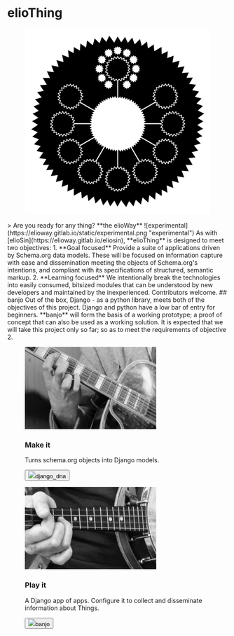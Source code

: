 # elioThing
<figure>
  <img src="tile.png" alt="">
</figure>
> Are you ready for any thing? **the elioWay**
![experimental](https://elioway.gitlab.io/static/experimental.png "experimental")
As with [elioSin](https://elioway.gitlab.io/eliosin), **elioThing** is designed to meet two objectives:
1. **Goal focused** Provide a suite of applications driven by Schema.org data models. These will be focused on information capture with ease and dissemination meeting the objects of Schema.org's intentions, and compliant with its specifications of structured, semantic markup.
2. **Learning focused** We intentionally break the technologies into easily consumed, bitsized modules that can be understood by new developers and maintained by the inexperienced.
Contributors welcome.
## banjo
Out of the box, Django - as a python library, meets both of the objectives of this project. Django and python have a low bar of entry for beginners. **banjo** will form the basis of a working prototype; a proof of concept that can also be used as a working solution. It is expected that we will take this project only so far; so as to meet the requirements of objective 2.
<section>
  <figure>
  <img src="static/django_dna.png">
  <h3>Make it</h3>
  <p>Turns schema.org objects into Django models.</p>
  <p><a href="django_dna"><button><img src="django_dna/apple-touch-icon.png">django_dna</button></a></p>
</figure>
  <figure>
  <img src="static/banjo.png">
  <h3>Play it</h3>
  <p>A Django app of apps. Configure it to collect and disseminate information about Things.</p>
  <p><a href="banjo"><button><img src="banjo/apple-touch-icon.png">banjo</button></a></p>
</figure>
</section>
